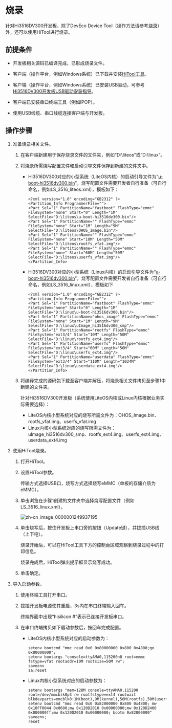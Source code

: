 # 烧录


针对Hi3516DV300开发板，除了DevEco Device Tool（操作方法请参考[烧录](quickstart-ide-3516-burn.md)）外，还可以使用HiTool进行烧录。


## 前提条件

- 开发板相关源码已编译完成，已形成烧录文件。

- 客户端（操作平台，例如Windows系统）已下载并安装[HiTool工具](http://www.hihope.org/download/download.aspx)。

- 客户端（操作平台，例如Windows系统）已安装USB驱动，可参考[Hi3516DV300开发板USB驱动安装指导](https://gitee.com/link?target=https%3A%2F%2Fdevice.harmonyos.com%2Fcn%2Fdocs%2Fdocumentation%2Fguide%2Fusb_driver-0000001058690393)。

- 客户端已安装串口终端工具（例如IPOP）。

- 使用USB线缆、串口线缆连接客户端与开发板。


## 操作步骤

1. 准备烧录相关文件。
   1. 在客户端新建用于保存烧录文件的文件夹，例如“D:\liteos”或“D:\linux”。
   2. 将烧录所需烧写配置文件和启动引导文件保存到新建的文件夹中。
      - Hi3516DV300对应的小型系统（LiteOS内核）的启动引导文件为“[u-boot-hi3516dv300.bin](https://gitee.com/openharmony/device_board_hisilicon/tree/master/hispark_taurus/uboot/out/boot)”，烧写配置文件需要开发者自行准备（可自行命名，例如LS_3516_liteos.xml），模板如下：
          
          ```
          <?xml version="1.0" encoding="GB2312" ?>
          <Partition_Info ProgrammerFile="">
          <Part Sel="1" PartitionName="fastboot" FlashType="emmc" FileSystem="none" Start="0" Length="1M" SelectFile="D:\liteos\u-boot-hi3516dv300.bin"/>
          <Part Sel="1" PartitionName="" FlashType="emmc" FileSystem="none" Start="1M" Length="9M" SelectFile="D:\liteos\OHOS_Image.bin"/>
          <Part Sel="1" PartitionName="" FlashType="emmc" FileSystem="none" Start="10M" Length="50M" SelectFile="D:\liteos\rootfs_vfat.img"/>
          <Part Sel="1" PartitionName="" FlashType="emmc" FileSystem="none" Start="60M" Length="50M" SelectFile="D:\liteos\userfs_vfat.img"/>
          </Partition_Info>
          ```
      - Hi3516DV300对应的小型系统（Linux内核）的启动引导文件为“[u-boot-hi3516dv300.bin](https://gitee.com/openharmony/device_board_hisilicon/tree/master/hispark_taurus/uboot/out/boot)”，烧写配置文件需要开发者自行准备（可自行命名，例如LS_3516_linux.xml），模板如下
          
          ```
          <?xml version="1.0" encoding="GB2312" ?>
          <Partition_Info ProgrammerFile="">
          <Part Sel="1" PartitionName="fastboot" FlashType="emmc" FileSystem="none" Start="0" Length="1M" SelectFile="D:\linux\u-boot-hi3516dv300.bin"/>
          <Part Sel="1" PartitionName="ohos_image" FlashType="emmc" FileSystem="none" Start="1M" Length="9M" SelectFile="D:\linux\uImage_hi3516dv300_smp"/>
          <Part Sel="1" PartitionName="rootfs" FlashType="emmc" FileSystem="ext3/4" Start="10M" Length="50M" SelectFile="D:\linux\rootfs_ext4.img"/>
          <Part Sel="1" PartitionName="userfs" FlashType="emmc" FileSystem="ext3/4" Start="60M" Length="50M" SelectFile="D:\linux\userfs_ext4.img"/>
          <Part Sel="1" PartitionName="userdata" FlashType="emmc" FileSystem="ext3/4" Start="110M" Length="1024M" SelectFile="D:\linux\userdata_ext4.img"/>
          </Partition_Info>
          ```
   3. 将编译完成的源码包下载至客户端并解压，将烧录相关文件拷贝至步骤1中新建的文件夹。
      
      针对Hi3516DV300开发板（系统使用LiteOS内核或Linux内核根据业务实际需要选择）：

       - LiteOS内核小型系统对应的烧写所需文件为：OHOS_Image.bin、rootfs_vfat.img、userfs_vfat.img
       - Linux内核小型系统对应的烧写所需文件为：uImage_hi3516dv300_smp、rootfs_ext4.img、userfs_ext4.img、userdata_ext4.img

2. 使用HiTool烧录。
   1. 打开HiTool。
   2. 设置HiTool参数。
      
      传输方式选择USB口，烧写方式选择烧写eMMC（单板的存储介质为eMMC）。
   3. 单击浏览在步骤1创建的文件夹中选择烧写配置文件（例如LS_3516_linux.xml）。
      
       ![zh-cn_image_0000001249937195](figures/zh-cn_image_0000001249937195.png)
   4. 单击烧写后，按住开发板上串口旁的按钮（Update键），并拔插USB线（上下电）。
      
      烧录开始后，可以在HiTool工具下方的控制台区域观察到烧录过程中的打印信息。

      烧录完成后，HiTool弹出提示框显示烧写成功。
   5. 单击确定。

3. 导入启动参数。
   1. 使用终端工具打开串口。
   2. 拔插开发板电源使其重启，3s内在串口终端输入回车。
      
      终端界面中出现“hisilicon \#”表示已连接开发板串口。
   3. 在串口终端拷贝如下启动参数后，按回车完成配置。
       - LiteOS内核小型系统对应的启动参数为：
         
          ```
          setenv bootcmd "mmc read 0x0 0x80000000 0x800 0x4800;go 0x80000000";
          setenv bootargs "console=ttyAMA0,115200n8 root=emmc fstype=vfat rootaddr=10M rootsize=50M rw";
          saveenv
          sa;reset
          ```
       - Linux内核小型系统对应的启动参数为：
         
          ```
          setenv bootargs "mem=128M console=ttyAMA0,115200 root=/dev/mmcblk0p3 rw rootfstype=ext4 rootwait blkdevparts=mmcblk0:1M(boot),9M(kernel),50M(rootfs),50M(userfs),1024M(userdata)"
          setenv bootcmd "mmc read 0x0 0x82000000 0x800 0x4800; mw 0x10FF0044 0x0600;mw 0x120D2010 0x00000000;mw 0x120D2400 0x000000ff;mw 0x120D2010 0x00000000; bootm 0x82000000"
          saveenv;
          reset
          ```
